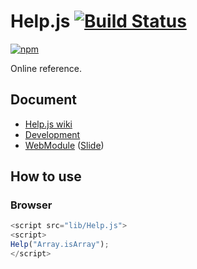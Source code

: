 # Help.js [![Build Status](https://travis-ci.org/uupaa/Help.js.png)](http://travis-ci.org/uupaa/Help.js)

[![npm](https://nodei.co/npm/uupaa.help.js.png?downloads=true&stars=true)](https://nodei.co/npm/uupaa.help.js/)

Online reference.

## Document

- [Help.js wiki](https://github.com/uupaa/Help.js/wiki/Help)
- [Development](https://github.com/uupaa/WebModule/wiki/Development)
- [WebModule](https://github.com/uupaa/WebModule) ([Slide](http://uupaa.github.io/Slide/slide/WebModule/index.html))


## How to use

### Browser

```js
<script src="lib/Help.js">
<script>
Help("Array.isArray");
</script>
```
